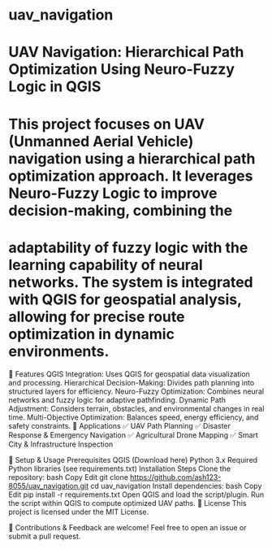 # uav_navigation
# UAV Navigation: Hierarchical Path Optimization Using Neuro-Fuzzy Logic in QGIS
# This project focuses on UAV (Unmanned Aerial Vehicle) navigation using a hierarchical path optimization approach. It leverages Neuro-Fuzzy Logic to improve decision-making, combining the 
# adaptability of fuzzy logic with the learning capability of neural networks. The system is integrated with QGIS for geospatial analysis, allowing for precise route optimization in dynamic environments.

🚀 Features
QGIS Integration: Uses QGIS for geospatial data visualization and processing.
Hierarchical Decision-Making: Divides path planning into structured layers for efficiency.
Neuro-Fuzzy Optimization: Combines neural networks and fuzzy logic for adaptive pathfinding.
Dynamic Path Adjustment: Considers terrain, obstacles, and environmental changes in real time.
Multi-Objective Optimization: Balances speed, energy efficiency, and safety constraints.
📌 Applications
✅ UAV Path Planning
✅ Disaster Response & Emergency Navigation
✅ Agricultural Drone Mapping
✅ Smart City & Infrastructure Inspection

🔧 Setup & Usage
Prerequisites
QGIS (Download here)
Python 3.x
Required Python libraries (see requirements.txt)
Installation Steps
Clone the repository:
bash
Copy
Edit
git clone https://github.com/ash123-8055/uav_navigation.git
cd uav_navigation
Install dependencies:
bash
Copy
Edit
pip install -r requirements.txt
Open QGIS and load the script/plugin.
Run the script within QGIS to compute optimized UAV paths.
📜 License
This project is licensed under the MIT License.

🔗 Contributions & Feedback are welcome! Feel free to open an issue or submit a pull request.
